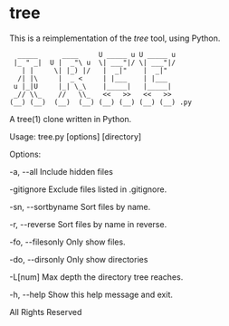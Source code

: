 # tree

This is a reimplementation of the *tree* tool, using Python.

```
  _____      ____     U _____ u U _____ u 
 |_ " _|  U |  _"\ u  \| ___"|/ \| ___"|/ 
   | |     \| |_) |/   |  _|"    |  _|"   
  /| |\     |  _ <     | |___    | |___   
 u |_|U     |_| \_\    |_____|   |_____|  
 _// \\_    //   \\_   <<   >>   <<   >>  
(__) (__)  (__)  (__) (__) (__) (__) (__) .py 
```

A tree(1) clone written in Python.
                                         
Usage: tree.py [options] [directory]

Options:

  -a,  --all                Include hidden files

  -gitignore                Exclude files listed in .gitignore.

  -sn, --sortbyname         Sort files by name.

  -r,  --reverse            Sort files by name in reverse.

  -fo, --filesonly          Only show files.

  -do, --dirsonly           Only show directories

  -L\[num\]                 Max depth the directory tree reaches.

  -h,  --help               Show this help message and exit.


  All Rights Reserved
